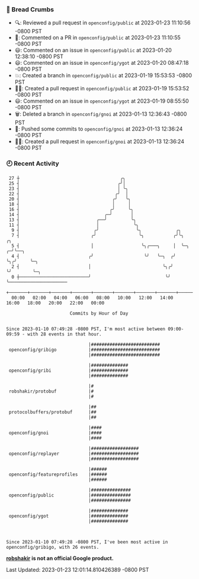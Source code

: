 ### 🍞 Bread Crumbs

 * 🔍: Reviewed a pull request in  `openconfig/public` at 2023-01-23 11:10:56 -0800 PST
 * 💬: Commented on a PR in  `openconfig/public` at 2023-01-23 11:10:55 -0800 PST
 * 😃: Commented on an issue in `openconfig/public` at 2023-01-20 12:38:10 -0800 PST
 * 😃: Commented on an issue in `openconfig/ygot` at 2023-01-20 08:47:18 -0800 PST
 * 💥: Created a branch in `openconfig/public` at 2023-01-19 15:53:53 -0800 PST
 * ✍🏼: Created a pull request in `openconfig/public` at 2023-01-19 15:53:52 -0800 PST
 * 😃: Commented on an issue in `openconfig/ygot` at 2023-01-19 08:55:50 -0800 PST
 * 🗑: Deleted a branch in `openconfig/gnoi` at 2023-01-13 12:36:43 -0800 PST
 * 🚢: Pushed some commits to `openconfig/gnoi` at 2023-01-13 12:36:24 -0800 PST
 * ✍🏼: Created a pull request in `openconfig/gnoi` at 2023-01-13 12:36:24 -0800 PST

### 🕘 Recent Activity
```
 27 ┼                                      ╭╮
 25 ┤                                     ╭╯│
 23 ┤                                     │ ╰╮
 22 ┤                                    ╭╯  │
 20 ┤                                   ╭╯   ╰╮
 18 ┤                                   │     │
 16 ┤                                  ╭╯     ╰╮
 14 ┤                                ╭─╯       │
 13 ┤                             ╭──╯         ╰╮
 11 ┤                             │             ╰╮
  9 ┤                            ╭╯              ╰╮             ╭╮
  7 ┤                           ╭╯                ╰╮           ╭╯╰╮      ╭╮
  5 ┤                           │                  ╰╮╭───╮     │  ╰─╮  ╭─╯╰──╮
  4 ┤                          ╭╯                   ╰╯   ╰─╮  ╭╯    ╰╮╭╯     ╰─╮
  2 ┤                          │                           ╰╮╭╯      ╰╯        ╰─╮
  0 ┼──────────────────────────╯                            ╰╯                   ╰──────────────────────
    +───────+───────+───────+───────+───────+───────+───────+───────+───────+───────+───────+───────+────
  00:00   02:00   04:00   06:00   08:00   10:00   12:00   14:00   16:00   18:00   20:00   22:00   00:00   

						Commits by Hour of Day


Since 2023-01-10 07:49:28 -0800 PST, I'm most active between 09:00-09:59 - with 28 events in that hour.

```



```
                               |##########################
 openconfig/gribigo            |##########################
                               |##########################

                               |##############
 openconfig/gribi              |##############
                               |##############

                               |#
 robshakir/protobuf            |#
                               |#

                               |##
 protocolbuffers/protobuf      |##
                               |##

                               |####
 openconfig/gnoi               |####
                               |####

                               |##################
 openconfig/replayer           |##################
                               |##################

                               |######
 openconfig/featureprofiles    |######
                               |######

                               |###############
 openconfig/public             |###############
                               |###############

                               |##############
 openconfig/ygot               |##############
                               |##############



Since 2023-01-10 07:49:28 -0800 PST, I've been most active in openconfig/gribigo, with 26 events.

```
**[robshakir](mailto:robjs@google.com) is not an official Google product.**  


Last Updated: 2023-01-23 12:01:14.810426389 -0800 PST
